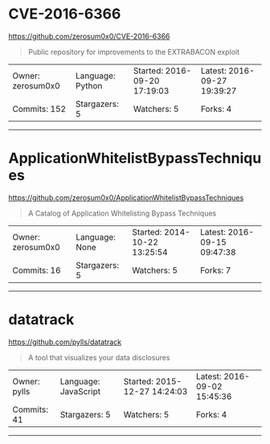 # CVE-2016-6366

https://github.com/zerosum0x0/CVE-2016-6366
<blockquote>
Public repository for improvements to the EXTRABACON exploit
</blockquote>

<table>
<tr><td>Owner: zerosum0x0</td>
    <td>Language: Python</td>
    <td>Started: 2016-09-20 17:19:03</td>
    <td>Latest: 2016-09-27 19:39:27</td></tr>
<tr><td>Commits: 152</td>
    <td>Stargazers: 5</td>
    <td>Watchers: 5</td>
    <td>Forks: 4</td></tr>
</table>

---

# ApplicationWhitelistBypassTechniques

https://github.com/zerosum0x0/ApplicationWhitelistBypassTechniques
<blockquote>
A Catalog of Application Whitelisting Bypass Techniques
</blockquote>

<table>
<tr><td>Owner: zerosum0x0</td>
    <td>Language: None</td>
    <td>Started: 2014-10-22 13:25:54</td>
    <td>Latest: 2016-09-15 09:47:38</td></tr>
<tr><td>Commits: 16</td>
    <td>Stargazers: 5</td>
    <td>Watchers: 5</td>
    <td>Forks: 7</td></tr>
</table>

---

# datatrack

https://github.com/pylls/datatrack
<blockquote>
A tool that visualizes your data disclosures
</blockquote>

<table>
<tr><td>Owner: pylls</td>
    <td>Language: JavaScript</td>
    <td>Started: 2015-12-27 14:24:03</td>
    <td>Latest: 2016-09-02 15:45:36</td></tr>
<tr><td>Commits: 41</td>
    <td>Stargazers: 5</td>
    <td>Watchers: 5</td>
    <td>Forks: 4</td></tr>
</table>

---

